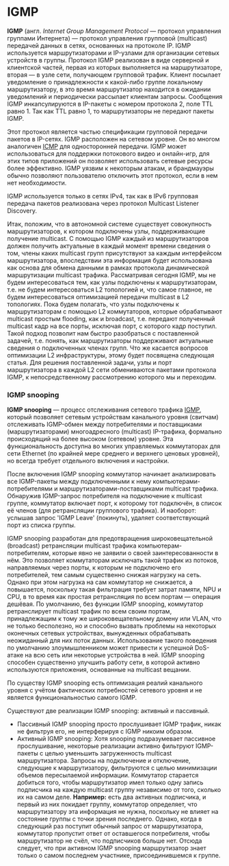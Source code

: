 # IGMP

**IGMP** \(англ. _Internet Group Management Protocol_ — протокол управления группами Интернета\) — протокол управления групповой \(multicast\) передачей данных в сетях, основанных на протоколе IP. IGMP используется маршрутизаторами и IP-узлами для организации сетевых устройств в группы. Протокол IGMP реализован в виде серверной и клиентской частей, первая из которых выполняется на маршрутизаторе, вторая — в узле сети, получающем групповой трафик. Клиент посылает уведомление о принадлежности к какой-либо группе локальному маршрутизатору, в это время маршрутизатор находится в ожидании уведомлений и периодически рассылает клиентам запросы. Сообщения IGMP инкапсулируются в IP-пакеты с номером протокола 2, поле TTL равно 1. Так как TTL равно 1, то маршрутизаторы не передают пакеты IGMP.

Этот протокол является частью спецификации групповой передачи пакетов в IP-сетях. IGMP расположен на сетевом уровне. Он во многом аналогичен [ICMP](http://ru.wikipedia.org/wiki/ICMP) для односторонней передачи. IGMP может использоваться для поддержки потокового видео и онлайн-игр, для этих типов приложений он позволяет использовать сетевые ресурсы более эффективно. IGMP уязвим к некоторым атакам, и брандмауэры обычно позволяют пользователю отключить этот протокол, если в нем нет необходимости.

IGMP используется только в сетях IPv4, так как в IPv6 групповая передача пакетов реализована через протокол Multicast Listener Discovery.

Итак, положим, что в автономной системе существует совокупность маршрутизаторов, к котором подключены узлы, поддерживающие получение multicast. С помощью IGMP каждый из маршрутизаторов должен получить актуальные в каждый момент времени сведения о том, члены каких multicast групп присутствуют за каждым интерфейсом маршрутизатора, впоследствии эта информация будет использована как основа для обмена данными в рамках протокола динамической маршрутизации multicast трафика. Рассматривая сегодня IGMP, мы не будем интересоваться тем, как узлы подключены к маршрутизаторам, т.е. не будем интересоваться L2 топологией и, что самое главное, не будем интересоваться оптимизацией передачи multicast в L2 топологиях. Пока будем полагать, что узлы подключены к маршрутизаторам с помощью L2 коммутаторов, которые обрабатывают multicast простым flooding, как и broadcast, т.е. передают полученный multicast кадр на все порты, исключая порт, с которого кадр поступил. Такой подход позволит нам быстро разобраться с поставленной задачей, т.е. понять, как маршрутизаторы поддерживают актуальные сведения о подключенных членах групп. Что же касается вопросов оптимизации L2 инфраструктуры, этому будет посвящена следующая статья. Для решения поставленной задачи, узлы и порт маршрутизатора в каждой L2 сети обмениваются пакетами протокола IGMP, к непосредственному рассмотрению которого мы и переходим.

### IGMP snooping <a id="IGMP.IGMPSnooping.MVR-IGMPsnooping"></a>

**IGMP snooping** — процесс отслеживания сетевого трафика [IGMP](http://ru.wikipedia.org/wiki/Internet_Group_Management_Protocol), который позволяет сетевым устройствам канального уровня \(свитчам\) отслеживать IGMP-обмен между потребителями и поставщиками \(маршрутизаторами\) многоадресного \(multicast\) IP-трафика, формально происходящий на более высоком \(сетевом\) уровне. Эта функциональность доступна во многих управляемых коммутаторах для сети Ethernet \(по крайней мере среднего и верхнего ценовых уровней\), но всегда требует отдельного включения и настройки.

После включения IGMP snooping коммутатор начинает анализировать все IGMP-пакеты между подключенными к нему компьютерами-потребителями и маршрутизаторами-поставщиками multicast трафика. Обнаружив IGMP-запрос потребителя на подключение к multicast группе, коммутатор включает порт, к которому тот подключён, в список её членов \(для ретрансляции группового трафика\). И наоборот: услышав запрос 'IGMP Leave' \(покинуть\), удаляет соответствующий порт из списка группы.

IGMP snooping разработан для предотвращения широковещательной \(broadcast\) ретрансляции multicast трафика компьютерам-потребителям, которые явно не заявили о своей заинтересованности в нём. Это позволяет коммутаторам исключать такой трафик из потоков, направляемых через порты, к которым не подключено его потребителей, тем самым существенно снижая нагрузку на сеть. Однако при этом нагрузка на сам коммутатор не снижается, а повышается, поскольку такая фильтрация требует затрат памяти, NPU и CPU, в то время как простая ретрансляция по всем портам — операция дешёвая. По умолчанию, без функции IGMP snooping, коммутатор ретранслирует multicast трафик по всем своим портам, принадлежащим к тому же широковещательному домену или VLAN, что не только бесполезно, но и способно вызвать проблемы на некоторых оконечных сетевых устройствах, вынужденных обрабатывать неожиданный для них поток данных. Использование такого поведения по умолчанию злоумышленником может привести к успешной DoS-атаке на всю сеть или некоторые устройства в ней. IGMP snooping способен существенно улучшить работу сети, в которой активно используются приложения, основанные на multicast вещании.

По существу IGMP snooping есть оптимизация реалий канального уровня с учётом фактических потребностей сетевого уровня и не является функциональностью самого IGMP.

Cуществуют две реализации IGMP snooping: активный и пассивный.

* Пассивный IGMP snooping просто прослушивает IGMP трафик, никак не фильтруя его, не интерферируя с IGMP никоим образом.
* Активный IGMP snooping: Хотя snooping подразумевает пассивное прослушивание, некоторые реализации активно фильтруют IGMP-пакеты с целью уменьшить загруженность multicast маршрутизатора. Запросы на подключение и отключение, следующие к маршрутизатору, фильтруются с целью минимизации объемов пересылаемой информации. Коммутатор старается добиться того, чтобы маршрутизатор имел только одну запись подписчика на каждую multicast группу независимо от того, сколько их на самом деле. **Например:** есть два активных подписчика, и первый из них покидает группу, коммутатор определяет, что маршрутизатору эта информация не нужна, поскольку не влияет на состояние группы с точки зрения последнего. Однако, когда в следующий раз поступит обычный запрос от маршрутизатора, коммутатор пропустит ответ от оставшегося потребителя, чтобы маршрутизатор не счёл, что подписчиков больше нет. Отсюда следует, что при активном IGMP snooping маршрутизатор знает только о самом последнем участнике, присоединившемся к группе.

